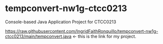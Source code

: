 # tempconvert-nw1g-ctcc0213
Console-based Java Application Project for CTCC0213

https://raw.githubusercontent.com/IngridFaithRonquillo/tempconvert-nw1g-ctcc0213/main/tempconvert.java <- this is the link for my project.
